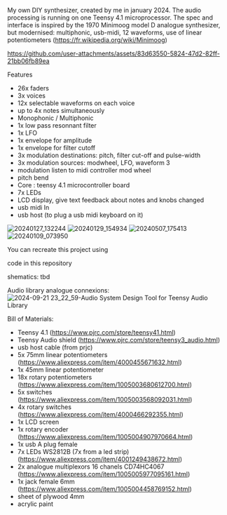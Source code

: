 My own DIY synthesizer, created by me in january 2024.
The audio processing is running on one Teensy 4.1 microprocessor.
The spec and interface is inspired by the 1970 Minimoog model D analogue synthesizer, but modernised: multiphonic, usb-midi, 12 waveforms, use of linear potentiometers (https://fr.wikipedia.org/wiki/Minimoog)

https://github.com/user-attachments/assets/83d63550-5824-47d2-82ff-21bb06fb89ea

Features
- 26x faders
- 3x voices
- 12x selectable waveforms on each voice
- up to 4x notes simultaneously
- Monophonic / Multiphonic
- 1x low pass resonnant filter
- 1x LFO
- 1x envelope for amplitude
- 1x envelope for filter cutoff
- 3x modulation destinations: pitch, filter cut-off and pulse-width
- 3x modulation sources: modwheel, LFO, waveform 3
- modulation listen to midi controller mod wheel
- pitch bend
- Core : teensy 4.1 microcontroller board
- 7x LEDs
- LCD display, give text feedback about notes and knobs changed
- usb midi In
- usb host (to plug a usb midi keyboard on it)

![20240127_132244](https://github.com/user-attachments/assets/ca2eb124-2db5-49ac-ac9a-af0de6883007)
![20240129_154934](https://github.com/user-attachments/assets/62fbcdee-c000-49c3-8ec4-e17262387ee9)
![20240507_175413](https://github.com/user-attachments/assets/8f0f3085-c412-4e98-9714-f11e11df9299)
![20240109_073950](https://github.com/user-attachments/assets/cb40a885-a8ef-45ae-9ac5-cef7777bf6d3)

You can recreate this project using

code in this repository

shematics: tbd

Audio library analogue connexions:
![2024-09-21 23_22_59-Audio System Design Tool for Teensy Audio Library](https://github.com/user-attachments/assets/b7d9e195-5441-40b6-9113-86c80dd63448)


Bill of Materials:
- Teensy 4.1 (https://www.pjrc.com/store/teensy41.html)
- Teensy Audio shield (https://www.pjrc.com/store/teensy3_audio.html)
- usb host cable (from prjc)
- 5x 75mm linear potentiometers  (https://www.aliexpress.com/item/4000455671632.html)
- 1x 45mm linear potentiometer 
- 18x rotary potentiometers (https://www.aliexpress.com/item/1005003680612700.html)
- 5x switches (https://www.aliexpress.com/item/1005003568092031.html)
- 4x rotary switches (https://www.aliexpress.com/item/4000466292355.html)
- 1x LCD screen
- 1x rotary encoder (https://www.aliexpress.com/item/1005004907970664.html)
- 1x usb A plug female
- 7x LEDs WS2812B (7x from a led strip) (https://www.aliexpress.com/item/4001249438672.html)
- 2x analogue multiplexors 16 chanels CD74HC4067 (https://www.aliexpress.com/item/1005005977095161.html)
- 1x jack female 6mm (https://www.aliexpress.com/item/1005004458769152.html)
- sheet of plywood 4mm
- acrylic paint
